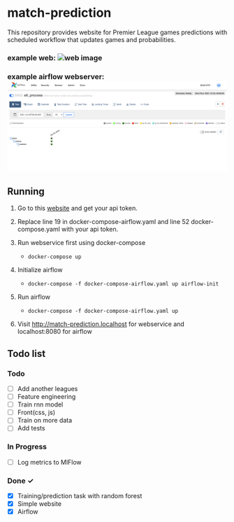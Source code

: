 # match-prediction

This repository provides website for Premier League games predictions with scheduled workflow that updates games and probabilities.

### example web: ![web image](match_prediction/static/examples/match-prediction-example.png)

### example airflow webserver: ![airflow webserver image](match_prediction/static/examples/airflow-example.png)

## Running

1. Go to this [website](https://www.football-data.org/)
and get your api token.

2. Replace line 19 in docker-compose-airflow.yaml and line 52 docker-compose.yaml with your api token.

3. Run webservice first using docker-compose
    * `docker-compose up`

4. Initialize airflow
    * `docker-compose -f docker-compose-airflow.yaml up airflow-init`

5. Run airflow
    * `docker-compose -f docker-compose-airflow.yaml up`

6. Visit http://match-prediction.localhost for webservice and localhost:8080 for airflow

## Todo list
### Todo

- [ ] Add another leagues
- [ ] Feature engineering
- [ ] Train rnn model
- [ ] Front(css, js)
- [ ] Train on more data
- [ ] Add tests

### In Progress

- [ ] Log metrics to MlFlow

### Done ✓

- [x] Training/prediction task with random forest 
- [x] Simple website
- [x] Airflow
